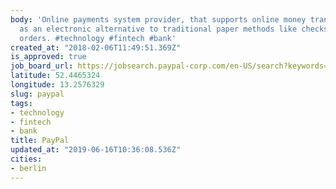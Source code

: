 ```yaml
---
body: 'Online payments system provider, that supports online money transfers and serves
  as an electronic alternative to traditional paper methods like checks and money
  orders. #technology #fintech #bank'
created_at: "2018-02-06T11:49:51.369Z"
is_approved: true
job_board_url: https://jobsearch.paypal-corp.com/en-US/search?keywords=&location=berlin&facetcountry=de
latitude: 52.4465324
longitude: 13.2576329
slug: paypal
tags:
- technology
- fintech
- bank
title: PayPal
updated_at: "2019-06-16T10:36:08.536Z"
cities:
- berlin
---
```

